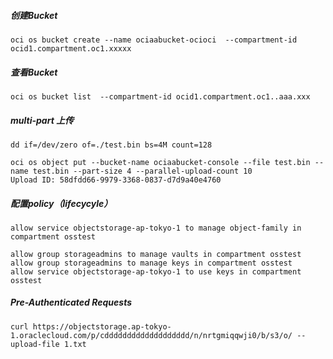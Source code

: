 

##### 创建Bucket

```
oci os bucket create --name ociaabucket-ocioci  --compartment-id ocid1.compartment.oc1.xxxxx
```

##### 查看Bucket

```
oci os bucket list  --compartment-id ocid1.compartment.oc1..aaa.xxx
```

##### multi-part 上传

```
dd if=/dev/zero of=./test.bin bs=4M count=128

oci os object put --bucket-name ociaabucket-console --file test.bin --name test.bin --part-size 4 --parallel-upload-count 10
Upload ID: 58dfdd66-9979-3368-0837-d7d9a40e4760
```

##### 配置policy（lifecycyle）

```
allow service objectstorage-ap-tokyo-1 to manage object-family in compartment osstest
```

```
allow group storageadmins to manage vaults in compartment osstest
allow group storageadmins to manage keys in compartment osstest
allow service objectstorage-ap-tokyo-1 to use keys in compartment osstest
```

##### Pre-Authenticated Requests

```
curl https://objectstorage.ap-tokyo-1.oraclecloud.com/p/cddddddddddddddddddd/n/nrtgmiqqwji0/b/s3/o/ --upload-file 1.txt

```
